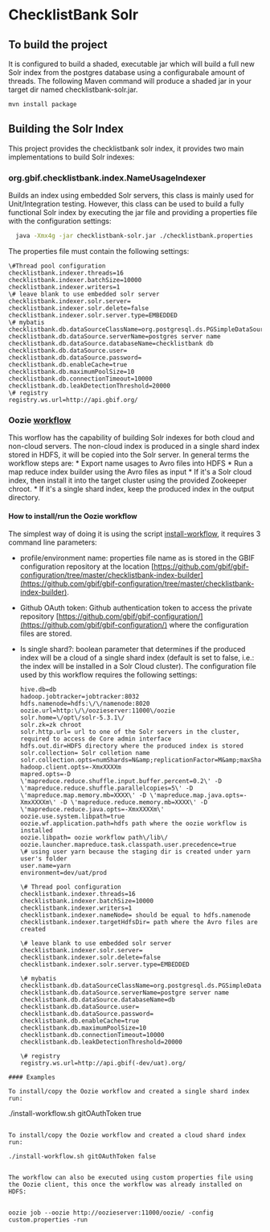 # ChecklistBank Solr


## To build the project

It is configured to build a shaded, executable jar which will build a full new Solr index from the postgres database using a configurabale amount of threads. The following Maven command will produce a shaded jar in your target dir named checklistbank-solr.jar.

```
mvn install package
```


## Building the Solr Index

This project provides the checklistbank solr index, it provides two main implementations to build Solr indexes:

### org.gbif.checklistbank.index.NameUsageIndexer 
Builds an index using embedded Solr servers, this class is mainly used for Unit/Integration testing. However, this class can be used to build a fully functional Solr index by executing the jar file and providing a properties file with the configuration settings:
  
  ```bash
    java -Xmx4g -jar checklistbank-solr.jar ./checklistbank.properties
  ```
    
The properties file must contain the following settings:
    
   ```
   \#Thread pool configuration
   checklistbank.indexer.threads=16
   checklistbank.indexer.batchSize=10000
   checklistbank.indexer.writers=1
   \# leave blank to use embedded solr server
   checklistbank.indexer.solr.server=
   checklistbank.indexer.solr.delete=false
   checklistbank.indexer.solr.server.type=EMBEDDED
   \# mybatis
   checklistbank.db.dataSourceClassName=org.postgresql.ds.PGSimpleDataSource
   checklistbank.db.dataSource.serverName=postgres server name
   checklistbank.db.dataSource.databaseName=checklistbank db
   checklistbank.db.dataSource.user=
   checklistbank.db.dataSource.password=
   checklistbank.db.enableCache=true
   checklistbank.db.maximumPoolSize=10
   checklistbank.db.connectionTimeout=10000
   checklistbank.db.leakDetectionThreshold=20000
   \# registry
   registry.ws.url=http://api.gbif.org/
   ```

### Oozie [workflow](src/main/resources/oozie/workflow.xml)  
This worflow has the capability of building Solr indexes for both cloud  and non-cloud servers. The non-cloud index is produced in a single shard index stored in HDFS, it will be copied into the Solr server. In general terms the workflow steps are: 
    * Export name usages to Avro files into HDFS
    * Run a map reduce index builder using the Avro files as input
    * If it's a Solr cloud index, then install it into the target cluster using the provided Zookeeper chroot.
    * If it's a single shard index, keep the produced index in the output directory.

#### How to install/run the Oozie workflow
 The simplest way of doing it is using the script [install-workflow](install-workflow.sh), it requires  3 command line parameters:
  * profile/environment name: properties file name as is stored in the GBIF configuration repository at the location [https://github.com/gbif/gbif-configuration/tree/master/checklistbank-index-builder](https://github.com/gbif/gbif-configuration/tree/master/checklistbank-index-builder).
  * Github OAuth token: Github authentication token to access the private repository [https://github.com/gbif/gbif-configuration/](https://github.com/gbif/gbif-configuration/) where the configuration files are stored.
  * Is single shard?: boolean parameter that determines if the produced index will be a cloud of a single shard index (default is set to false, i.e.: the index will be installed in a Solr Cloud cluster).
  The configuration file used by this workflow requires the following settings:
  
    ```
    hive.db=db
    hadoop.jobtracker=jobtracker:8032
    hdfs.namenode=hdfs:\/\/namenode:8020
    oozie.url=http:\/\/oozieserver:11000\/oozie
    solr.home=\/opt\/solr-5.3.1\/
    solr.zk=zk chroot
    solr.http.url= url to one of the Solr servers in the cluster, required to access de Core admin interface
    hdfs.out.dir=HDFS directory where the produced index is stored
    solr.collection= Solr colletion name
    solr.collection.opts=numShards=N&amp;replicationFactor=M&amp;maxShardsPerNode=K
    hadoop.client.opts=-XmxXXXXm
    mapred.opts=-D \'mapreduce.reduce.shuffle.input.buffer.percent=0.2\' -D \'mapreduce.reduce.shuffle.parallelcopies=5\' -D \'mapreduce.map.memory.mb=XXXX\' -D \'mapreduce.map.java.opts=-XmxXXXXm\' -D \'mapreduce.reduce.memory.mb=XXXX\' -D \'mapreduce.reduce.java.opts=-XmxXXXXm\'
    oozie.use.system.libpath=true
    oozie.wf.application.path=hdfs path where the oozie workflow is installed
    oozie.libpath= oozie workflow path\/lib\/
    oozie.launcher.mapreduce.task.classpath.user.precedence=true
    \# using user yarn because the staging dir is created under yarn user's folder
    user.name=yarn
    environment=dev/uat/prod
 
    \# Thread pool configuration
    checklistbank.indexer.threads=16
    checklistbank.indexer.batchSize=10000
    checklistbank.indexer.writers=1
    checklistbank.indexer.nameNode= should be equal to hdfs.namenode
    checklistbank.indexer.targetHdfsDir= path where the Avro files are created
    
    \# leave blank to use embedded solr server
    checklistbank.indexer.solr.server=
    checklistbank.indexer.solr.delete=false
    checklistbank.indexer.solr.server.type=EMBEDDED
    
    \# mybatis
    checklistbank.db.dataSourceClassName=org.postgresql.ds.PGSimpleDataSource
    checklistbank.db.dataSource.serverName=postgre server name
    checklistbank.db.dataSource.databaseName=db
    checklistbank.db.dataSource.user=
    checklistbank.db.dataSource.password=
    checklistbank.db.enableCache=true
    checklistbank.db.maximumPoolSize=10
    checklistbank.db.connectionTimeout=10000
    checklistbank.db.leakDetectionThreshold=20000
    
    \# registry
    registry.ws.url=http://api.gbif(-dev/uat).org/
  ```
#### Examples

To install/copy the Oozie workflow and created a single shard index run:
  
  ```
  ./install-workflow.sh gitOAuthToken true
  ```
  
To install/copy the Oozie workflow and created a cloud shard index run:

  ```
    ./install-workflow.sh gitOAuthToken false
  ```
  
The workflow can also be executed using custom properties file using the Oozie client, this once the workflow was already installed on HDFS:
    
  ```
    oozie job --oozie http://oozieserver:11000/oozie/ -config custom.properties -run
  ```

